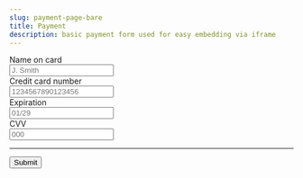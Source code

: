 ```yaml
---
slug: payment-page-bare
title: Payment
description: basic payment form used for easy embedding via iframe
---
```


<div class="card col col--12 padding--md">
  <form
    class="card__body"
    method="POST"
    action="/payment"
  >
    <div class="row">
      <div class="col col--12 margin-bottom--md">
        <label for="card-name">Name on card</label>
        <br/>
        <input
          type="text"
          name="card-name"
          id="card-name"
          placeholder="J. Smith"
          required
        />
      </div>
      <div class="col col--12 margin-bottom--md">
        <label for="card-number">Credit card number</label>
        <br/>
        <input
          type="text"
          name="card-number"
          id="card-number"
          placeholder="1234567890123456"
          maxlength="19"
          pattern="\d{12,19}"
          title="a digit value between 12 and 19 characters in length"
          required
        />
      </div>
      <div class="col col--5 margin-bottom--md">
        <label for="card-expiration">Expiration</label>
        <br/>
        <input
          type="text"
          name="card-expiration"
          id="card-expiration"
          placeholder="01/29"
          maxlength="5"
          pattern="\d{2}\/\d{2}"
          title="a month / year date formatted as mm/yy"
          required
        />
      </div>
      <div class="col col--5 margin-bottom--md">
        <label for="card-cvv">CVV</label>
        <br/>
        <input
          type="text"
          name="card-cvv"
          id="card-cvv"
          placeholder="000"
          maxlength="4"
          pattern="\d{3,4}"
          title="a 3-4 digit value"
          required
        />
      </div>
    </div>
    <hr/>
    <button type="submit" class="button button--primary">Submit</button>
  </form>
</div>
